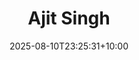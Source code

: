 ---
title: "Ajit Singh"
date: 2025-08-10T23:25:31+10:00
draft: false
photo: "/images/ajit.png"
position: "Postgraduate CAP Representative"
role_types:
  - "College Representative"
---